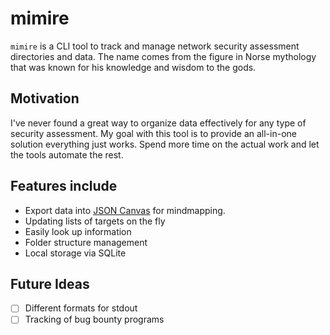 # mimire
`mimire` is a CLI tool to track and manage network security assessment directories and data. The name comes from the figure in Norse mythology that was known for his knowledge and wisdom to the gods.

## Motivation
I've never found a great way to organize data effectively for any type of security assessment. My goal with this tool is to provide an all-in-one solution everything just works. Spend more time on the actual work and let the tools automate the rest.

## Features include
- Export data into [JSON Canvas](https://jsoncanvas.org/) for mindmapping. 
- Updating lists of targets on the fly
- Easily look up information
- Folder structure management
- Local storage via SQLite

## Future Ideas
- [ ] Different formats for stdout
- [ ] Tracking of bug bounty programs
